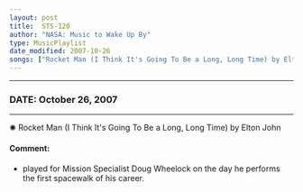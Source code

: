 ```yaml
---
layout: post
title:  STS-120
author: "NASA: Music to Wake Up By"
type: MusicPlaylist
date_modified: 2007-10-26
songs: ["Rocket Man (I Think It's Going To Be a Long, Long Time) by Elton John"]
---
```


----
### DATE: October 26, 2007
----
✺ Rocket Man (I Think It's Going To Be a Long, Long Time) by Elton John

#### Comment:
* played for Mission Specialist Doug Wheelock on the day he performs the first spacewalk of his career.



<br/>
<center>
	<a target="_blank"
	   href="https://twitter.com/intent/tweet?hashtags=Space,NASA,Playlist,NASAWakeupCalls,SpaceProgram&text={{ page.author}}, '{{ page.songs.first }}' {{ page.title }}, {{ page.date | date: '%B %d, %Y' }}. {{ site.url }}{{ page.url }}&via=nasawakeupcalls"><i class="fab fa-twitter" alt="Tweet this page" style="font-size: 1.3em;"></i></a>
	&nbsp; 	<i class="fas fa-user-astronaut" style="font-size: 1.5em;"></i> &nbsp;
    <a type="amzn" search="'Rocket Man (I Think It's Going To Be a Long, Long Time) by Elton John'" category="popular music">
    <i class="fab fa-amazon" style="font-size: 1.3em;"></i></a>
</center>
